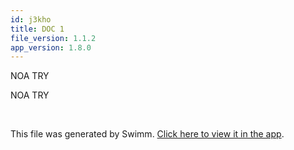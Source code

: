 ```yaml
---
id: j3kho
title: DOC 1
file_version: 1.1.2
app_version: 1.8.0
---
```


NOA TRY

NOA TRY

<br/>

This file was generated by Swimm. [Click here to view it in the app](https://swimm-web-app.web.app/repos/Z2l0aHViJTNBJTNBTm9hUmVwbyUzQSUzQU5vYW96ZXI=/docs/j3kho).

